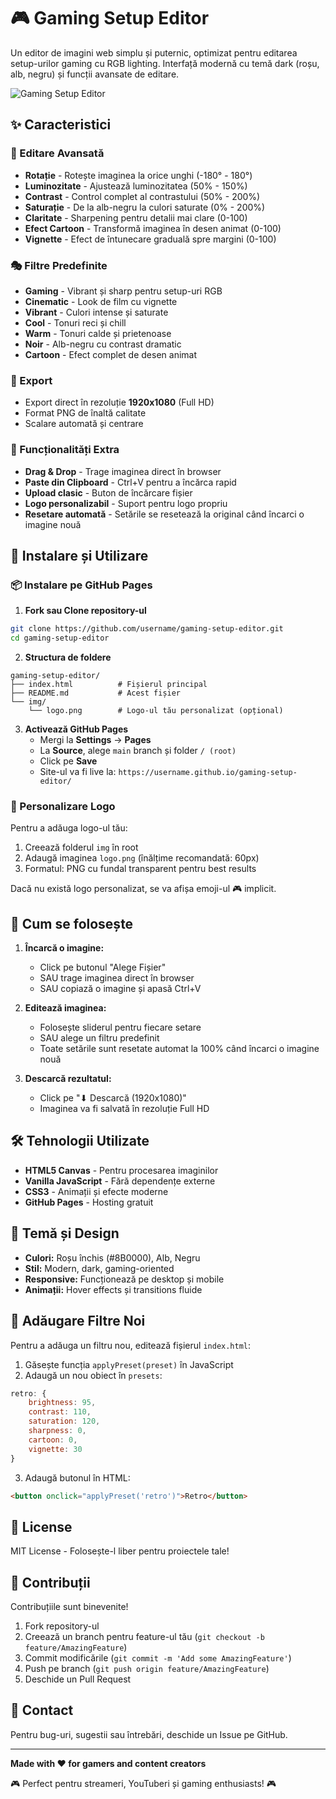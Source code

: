 # 🎮 Gaming Setup Editor

Un editor de imagini web simplu și puternic, optimizat pentru editarea setup-urilor gaming cu RGB lighting. Interfață modernă cu temă dark (roșu, alb, negru) și funcții avansate de editare.

![Gaming Setup Editor](https://via.placeholder.com/800x400/0a0a0a/8B0000?text=Gaming+Setup+Editor)

## ✨ Caracteristici

### 🎨 Editare Avansată
- **Rotație** - Rotește imaginea la orice unghi (-180° - 180°)
- **Luminozitate** - Ajustează luminozitatea (50% - 150%)
- **Contrast** - Control complet al contrastului (50% - 200%)
- **Saturație** - De la alb-negru la culori saturate (0% - 200%)
- **Claritate** - Sharpening pentru detalii mai clare (0-100)
- **Efect Cartoon** - Transformă imaginea în desen animat (0-100)
- **Vignette** - Efect de întunecare graduală spre margini (0-100)

### 🎭 Filtre Predefinite
- **Gaming** - Vibrant și sharp pentru setup-uri RGB
- **Cinematic** - Look de film cu vignette
- **Vibrant** - Culori intense și saturate
- **Cool** - Tonuri reci și chill
- **Warm** - Tonuri calde și prietenoase
- **Noir** - Alb-negru cu contrast dramatic
- **Cartoon** - Efect complet de desen animat

### 💾 Export
- Export direct în rezoluție **1920x1080** (Full HD)
- Format PNG de înaltă calitate
- Scalare automată și centrare

### 🎯 Funcționalități Extra
- **Drag & Drop** - Trage imaginea direct în browser
- **Paste din Clipboard** - Ctrl+V pentru a încărca rapid
- **Upload clasic** - Buton de încărcare fișier
- **Logo personalizabil** - Suport pentru logo propriu
- **Resetare automată** - Setările se resetează la original când încarci o imagine nouă

## 🚀 Instalare și Utilizare

### 📦 Instalare pe GitHub Pages

1. **Fork sau Clone repository-ul**
```bash
git clone https://github.com/username/gaming-setup-editor.git
cd gaming-setup-editor
```

2. **Structura de foldere**
```
gaming-setup-editor/
├── index.html          # Fișierul principal
├── README.md           # Acest fișier
└── img/
    └── logo.png        # Logo-ul tău personalizat (opțional)
```

3. **Activează GitHub Pages**
   - Mergi la **Settings** → **Pages**
   - La **Source**, alege `main` branch și folder `/ (root)`
   - Click pe **Save**
   - Site-ul va fi live la: `https://username.github.io/gaming-setup-editor/`

### 🎨 Personalizare Logo

Pentru a adăuga logo-ul tău:
1. Creează folderul `img` în root
2. Adaugă imaginea `logo.png` (înălțime recomandată: 60px)
3. Formatul: PNG cu fundal transparent pentru best results

Dacă nu există logo personalizat, se va afișa emoji-ul 🎮 implicit.

## 📖 Cum se folosește

1. **Încarcă o imagine:**
   - Click pe butonul "Alege Fișier"
   - SAU trage imaginea direct în browser
   - SAU copiază o imagine și apasă Ctrl+V

2. **Editează imaginea:**
   - Folosește sliderul pentru fiecare setare
   - SAU alege un filtru predefinit
   - Toate setările sunt resetate automat la 100% când încarci o imagine nouă

3. **Descarcă rezultatul:**
   - Click pe "⬇ Descarcă (1920x1080)"
   - Imaginea va fi salvată în rezoluție Full HD

## 🛠️ Tehnologii Utilizate

- **HTML5 Canvas** - Pentru procesarea imaginilor
- **Vanilla JavaScript** - Fără dependențe externe
- **CSS3** - Animații și efecte moderne
- **GitHub Pages** - Hosting gratuit

## 🎨 Temă și Design

- **Culori:** Roșu închis (#8B0000), Alb, Negru
- **Stil:** Modern, dark, gaming-oriented
- **Responsive:** Funcționează pe desktop și mobile
- **Animații:** Hover effects și transitions fluide

## 🔮 Adăugare Filtre Noi

Pentru a adăuga un filtru nou, editează fișierul `index.html`:

1. Găsește funcția `applyPreset(preset)` în JavaScript
2. Adaugă un nou obiect în `presets`:

```javascript
retro: { 
    brightness: 95, 
    contrast: 110, 
    saturation: 120, 
    sharpness: 0, 
    cartoon: 0, 
    vignette: 30 
}
```

3. Adaugă butonul în HTML:

```html
<button onclick="applyPreset('retro')">Retro</button>
```

## 📝 License

MIT License - Folosește-l liber pentru proiectele tale!

## 🤝 Contribuții

Contribuțiile sunt binevenite! 

1. Fork repository-ul
2. Creează un branch pentru feature-ul tău (`git checkout -b feature/AmazingFeature`)
3. Commit modificările (`git commit -m 'Add some AmazingFeature'`)
4. Push pe branch (`git push origin feature/AmazingFeature`)
5. Deschide un Pull Request

## 📧 Contact

Pentru bug-uri, sugestii sau întrebări, deschide un Issue pe GitHub.

---

**Made with ❤️ for gamers and content creators**

🎮 Perfect pentru streameri, YouTuberi și gaming enthusiasts! 🎮